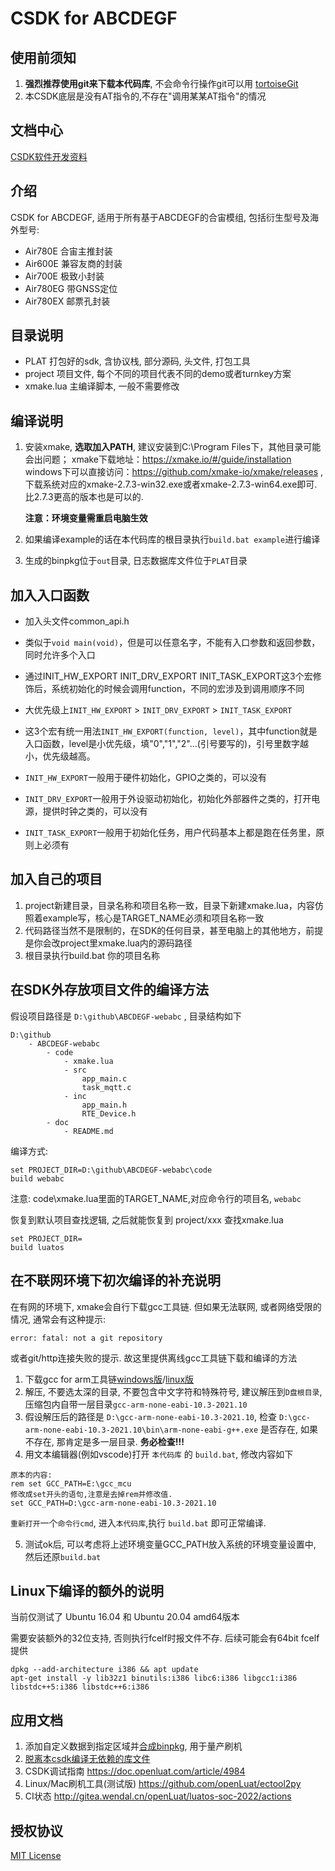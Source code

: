 # CSDK for ABCDEGF

## 使用前须知

1. **强烈推荐使用git来下载本代码库**, 不会命令行操作git可以用 [tortoiseGit](https://tortoisegit.org/download/)
2. 本CSDK底层是没有AT指令的,不存在"调用某某AT指令"的情况

## 文档中心
[CSDK软件开发资料](https://doc.openluat.com/wiki/37?wiki_page_id=4544)

## 介绍
CSDK for ABCDEGF, 适用于所有基于ABCDEGF的合宙模组, 包括衍生型号及海外型号:

* Air780E   合宙主推封装
* Air600E   兼容友商的封装
* Air700E   极致小封装
* Air780EG  带GNSS定位
* Air780EX  邮票孔封装

## 目录说明

* PLAT 打包好的sdk, 含协议栈, 部分源码, 头文件, 打包工具
* project 项目文件, 每个不同的项目代表不同的demo或者turnkey方案
* xmake.lua 主编译脚本, 一般不需要修改

## 编译说明

1. 安装xmake, **选取加入PATH**, 建议安装到C:\Program Files下，其他目录可能会出问题；
   xmake下载地址：https://xmake.io/#/guide/installation
   windows下可以直接访问：https://github.com/xmake-io/xmake/releases ,下载系统对应的xmake-2.7.3-win32.exe或者xmake-2.7.3-win64.exe即可. 比2.7.3更高的版本也是可以的.

   **注意：环境变量需重启电脑生效**

2. 如果编译example的话在本代码库的根目录执行`build.bat example`进行编译

3. 生成的binpkg位于`out`目录, 日志数据库文件位于`PLAT`目录

## 加入入口函数

* 加入头文件common_api.h
* 类似于`void main(void)`，但是可以任意名字，不能有入口参数和返回参数，同时允许多个入口
* 通过INIT_HW_EXPORT INIT_DRV_EXPORT INIT_TASK_EXPORT这3个宏修饰后，系统初始化的时候会调用function，不同的宏涉及到调用顺序不同
* 大优先级上`INIT_HW_EXPORT` > `INIT_DRV_EXPORT` > `INIT_TASK_EXPORT`
* 这3个宏有统一用法`INIT_HW_EXPORT(function, level)`，其中function就是入口函数，level是小优先级，填"0","1","2"...(引号要写的)，引号里数字越小，优先级越高。

* `INIT_HW_EXPORT`一般用于硬件初始化，GPIO之类的，可以没有
* `INIT_DRV_EXPORT`一般用于外设驱动初始化，初始化外部器件之类的，打开电源，提供时钟之类的，可以没有
* `INIT_TASK_EXPORT`一般用于初始化任务，用户代码基本上都是跑在任务里，原则上必须有

## 加入自己的项目

1. project新建目录，目录名称和项目名称一致，目录下新建xmake.lua，内容仿照着example写，核心是TARGET_NAME必须和项目名称一致
2. 代码路径当然不是限制的，在SDK的任何目录，甚至电脑上的其他地方，前提是你会改project里xmake.lua内的源码路径
3. 根目录执行build.bat 你的项目名称

## 在SDK外存放项目文件的编译方法

假设项目路径是 `D:\github\ABCDEGF-webabc` , 目录结构如下

```
D:\github
    - ABCDEGF-webabc
        - code
            - xmake.lua
            - src
                app_main.c
                task_mqtt.c
            - inc
                app_main.h
                RTE_Device.h
        - doc
            - README.md
```

编译方式:

```
set PROJECT_DIR=D:\github\ABCDEGF-webabc\code
build webabc
```

注意: code\xmake.lua里面的TARGET_NAME,对应命令行的项目名, `webabc`

恢复到默认项目查找逻辑, 之后就能恢复到 project/xxx 查找xmake.lua

```
set PROJECT_DIR=
build luatos
```

## 在不联网环境下初次编译的补充说明

在有网的环境下, xmake会自行下载gcc工具链. 但如果无法联网, 或者网络受限的情况, 通常会有这种提示:

```
error: fatal: not a git repository
```

或者git/http连接失败的提示. 故这里提供离线gcc工具链下载和编译的方法

1. 下载gcc for arm工具链[windows版](http://cdndownload.openluat.com/xmake/toolchains/gcc-arm/gcc-arm-none-eabi-10.3-2021.10-win32.zip)/[linux版](http://cdndownload.openluat.com/xmake/toolchains/gcc-arm/gcc-arm-none-eabi-10.3-2021.10-x86_64-linux.tar.bz2)
2. 解压, 不要选太深的目录, 不要包含中文字符和特殊符号, 建议解压到`D盘根目录`, 压缩包内自带一层目录`gcc-arm-none-eabi-10.3-2021.10`
3. 假设解压后的路径是 `D:\gcc-arm-none-eabi-10.3-2021.10`, 检查 `D:\gcc-arm-none-eabi-10.3-2021.10\bin\arm-none-eabi-g++.exe` 是否存在, 如果不存在, 那肯定是多一层目录. **务必检查!!!**
4. 用文本编辑器(例如vscode)打开 `本代码库` 的 `build.bat`, 修改内容如下

```
原本的内容:
rem set GCC_PATH=E:\gcc_mcu
修改成set开头的语句,注意是去掉rem并修改值.
set GCC_PATH=D:\gcc-arm-none-eabi-10.3-2021.10
```

`重新打开`一个`命令行cmd`, 进入`本代码库`,执行 `build.bat` 即可正常编译.

5. 测试ok后, 可以考虑将上述环境变量GCC_PATH放入系统的环境变量设置中, 然后还原`build.bat`

## Linux下编译的额外的说明

当前仅测试了 Ubuntu 16.04 和 Ubuntu 20.04 amd64版本

需要安装额外的32位支持, 否则执行fcelf时报文件不存. 后续可能会有64bit fcelf提供

```shell
dpkg --add-architecture i386 && apt update
apt-get install -y lib32z1 binutils:i386 libc6:i386 libgcc1:i386 libstdc++5:i386 libstdc++6:i386
```

## 应用文档

1. 添加自定义数据到指定区域并[合成binpkg](project/example_flash), 用于量产刷机
2. [脱离本csdk编译无依赖的库文件](doc/build_lib_by_gcc.md)
3. CSDK调试指南 https://doc.openluat.com/article/4984
4. Linux/Mac刷机工具(测试版) https://github.com/openLuat/ectool2py
5. CI状态 http://gitea.wendal.cn/openLuat/luatos-soc-2022/actions

## 授权协议

[MIT License](LICENSE)
